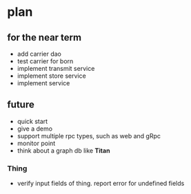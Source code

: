 # plan

## for the near term

* add carrier dao
* test carrier for born
* implement transmit service
* implement store service
* implement service

## future

* quick start
* give a demo
* support multiple rpc types, such as web and gRpc
* monitor point
* think about a graph db like **Titan**

### Thing

* verify input fields of thing. report error for undefined fields




